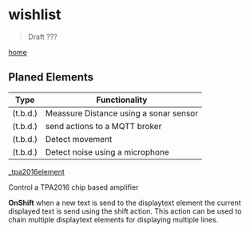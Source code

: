 # wishlist

> Draft ???

[home](/index.md)

## Planed Elements

| Type           | Functionality                                                                                |
| -------------- | -------------------------------------------------------------------------------------------- |
| (t.b.d.)       | Meassure Distance using a sonar sensor                                                       |
| (t.b.d.)       | send actions to a MQTT broker                                                                |
| (t.b.d.)       | Detect movement                                                                              |
| (t.b.d.)       | Detect noise using a microphone                                                              |

[_tpa2016element](_tpa2016element.md)


Control a TPA2016 chip based amplifier


**OnShift** when a new text is send to the displaytext element the current displayed text is send using the shift action.
This action can be used to chain multiple displaytext elements for displaying multiple lines.
